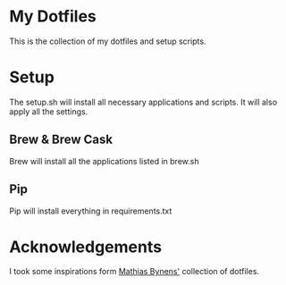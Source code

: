 # My Dotfiles

This is the collection of my dotfiles and setup scripts.

# Setup
The setup.sh will install all necessary applications and scripts. It will also apply all the settings.

## Brew & Brew Cask
Brew will install all the applications listed in brew.sh

## Pip
Pip will install everything in requirements.txt


# Acknowledgements
I took some inspirations form [Mathias Bynens'](https://github.com/mathiasbynens/dotfiles) collection of dotfiles. 
